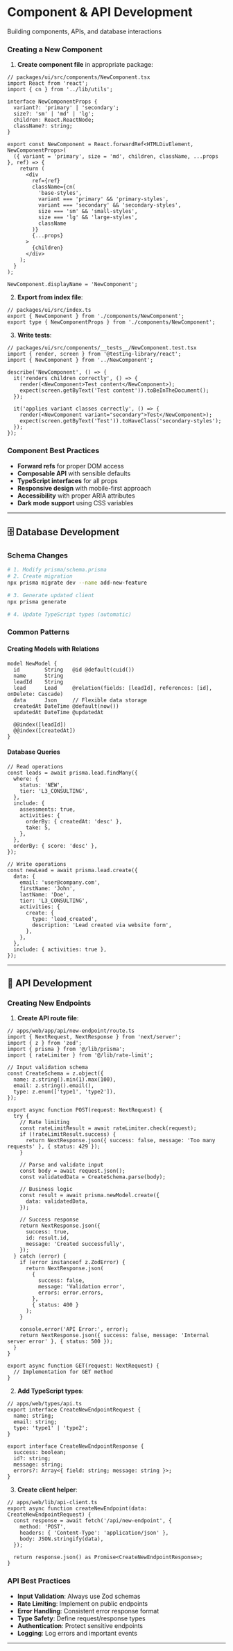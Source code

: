 # Component & API Development

Building components, APIs, and database interactions

### **Creating a New Component**

1. **Create component file** in appropriate package:

```tsx
// packages/ui/src/components/NewComponent.tsx
import React from 'react';
import { cn } from '../lib/utils';

interface NewComponentProps {
  variant?: 'primary' | 'secondary';
  size?: 'sm' | 'md' | 'lg';
  children: React.ReactNode;
  className?: string;
}

export const NewComponent = React.forwardRef<HTMLDivElement, NewComponentProps>(
  ({ variant = 'primary', size = 'md', children, className, ...props }, ref) => {
    return (
      <div
        ref={ref}
        className={cn(
          'base-styles',
          variant === 'primary' && 'primary-styles',
          variant === 'secondary' && 'secondary-styles',
          size === 'sm' && 'small-styles',
          size === 'lg' && 'large-styles',
          className
        )}
        {...props}
      >
        {children}
      </div>
    );
  }
);

NewComponent.displayName = 'NewComponent';
```

2. **Export from index file**:

```tsx
// packages/ui/src/index.ts
export { NewComponent } from './components/NewComponent';
export type { NewComponentProps } from './components/NewComponent';
```

3. **Write tests**:

```tsx
// packages/ui/src/components/__tests__/NewComponent.test.tsx
import { render, screen } from '@testing-library/react';
import { NewComponent } from '../NewComponent';

describe('NewComponent', () => {
  it('renders children correctly', () => {
    render(<NewComponent>Test content</NewComponent>);
    expect(screen.getByText('Test content')).toBeInTheDocument();
  });

  it('applies variant classes correctly', () => {
    render(<NewComponent variant="secondary">Test</NewComponent>);
    expect(screen.getByText('Test')).toHaveClass('secondary-styles');
  });
});
```

### **Component Best Practices**

- **Forward refs** for proper DOM access
- **Composable API** with sensible defaults
- **TypeScript interfaces** for all props
- **Responsive design** with mobile-first approach
- **Accessibility** with proper ARIA attributes
- **Dark mode support** using CSS variables

---

## 🗄️ Database Development

### **Schema Changes**

```bash
# 1. Modify prisma/schema.prisma
# 2. Create migration
npx prisma migrate dev --name add-new-feature

# 3. Generate updated client
npx prisma generate

# 4. Update TypeScript types (automatic)
```

### **Common Patterns**

#### **Creating Models with Relations**

```prisma
model NewModel {
  id        String   @id @default(cuid())
  name      String
  leadId    String
  lead      Lead     @relation(fields: [leadId], references: [id], onDelete: Cascade)
  data      Json     // Flexible data storage
  createdAt DateTime @default(now())
  updatedAt DateTime @updatedAt

  @@index([leadId])
  @@index([createdAt])
}
```

#### **Database Queries**

```tsx
// Read operations
const leads = await prisma.lead.findMany({
  where: {
    status: 'NEW',
    tier: 'L3_CONSULTING',
  },
  include: {
    assessments: true,
    activities: {
      orderBy: { createdAt: 'desc' },
      take: 5,
    },
  },
  orderBy: { score: 'desc' },
});

// Write operations
const newLead = await prisma.lead.create({
  data: {
    email: 'user@company.com',
    firstName: 'John',
    lastName: 'Doe',
    tier: 'L3_CONSULTING',
    activities: {
      create: {
        type: 'lead_created',
        description: 'Lead created via website form',
      },
    },
  },
  include: { activities: true },
});
```

---

## 🚀 API Development

### **Creating New Endpoints**

1. **Create API route file**:

```tsx
// apps/web/app/api/new-endpoint/route.ts
import { NextRequest, NextResponse } from 'next/server';
import { z } from 'zod';
import { prisma } from '@/lib/prisma';
import { rateLimiter } from '@/lib/rate-limit';

// Input validation schema
const CreateSchema = z.object({
  name: z.string().min(1).max(100),
  email: z.string().email(),
  type: z.enum(['type1', 'type2']),
});

export async function POST(request: NextRequest) {
  try {
    // Rate limiting
    const rateLimitResult = await rateLimiter.check(request);
    if (!rateLimitResult.success) {
      return NextResponse.json({ success: false, message: 'Too many requests' }, { status: 429 });
    }

    // Parse and validate input
    const body = await request.json();
    const validatedData = CreateSchema.parse(body);

    // Business logic
    const result = await prisma.newModel.create({
      data: validatedData,
    });

    // Success response
    return NextResponse.json({
      success: true,
      id: result.id,
      message: 'Created successfully',
    });
  } catch (error) {
    if (error instanceof z.ZodError) {
      return NextResponse.json(
        {
          success: false,
          message: 'Validation error',
          errors: error.errors,
        },
        { status: 400 }
      );
    }

    console.error('API Error:', error);
    return NextResponse.json({ success: false, message: 'Internal server error' }, { status: 500 });
  }
}

export async function GET(request: NextRequest) {
  // Implementation for GET method
}
```

2. **Add TypeScript types**:

```tsx
// apps/web/types/api.ts
export interface CreateNewEndpointRequest {
  name: string;
  email: string;
  type: 'type1' | 'type2';
}

export interface CreateNewEndpointResponse {
  success: boolean;
  id?: string;
  message: string;
  errors?: Array<{ field: string; message: string }>;
}
```

3. **Create client helper**:

```tsx
// apps/web/lib/api-client.ts
export async function createNewEndpoint(data: CreateNewEndpointRequest) {
  const response = await fetch('/api/new-endpoint', {
    method: 'POST',
    headers: { 'Content-Type': 'application/json' },
    body: JSON.stringify(data),
  });

  return response.json() as Promise<CreateNewEndpointResponse>;
}
```

### **API Best Practices**

- **Input Validation**: Always use Zod schemas
- **Rate Limiting**: Implement on public endpoints
- **Error Handling**: Consistent error response format
- **Type Safety**: Define request/response types
- **Authentication**: Protect sensitive endpoints
- **Logging**: Log errors and important events

---
